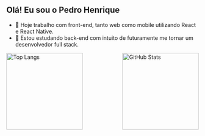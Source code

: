 ## Olá! Eu sou o Pedro Henrique

- 🔭 Hoje trabalho com front-end, tanto web como mobile utilizando React e React Native.
- 🌱 Estou estudando back-end com intuito de futuramente me tornar um desenvolvedor full stack.

<div style="display: flex; justify-content: space-between;">
  <img src="https://github-readme-stats.vercel.app/api/top-langs/?username=PedroH1104" alt="Top Langs" height="200px">
  <img src="https://github-readme-stats.vercel.app/api?username=PedroH1104&show_icons=true&theme=radical" alt="GitHub Stats" height="200px">  
</div>
